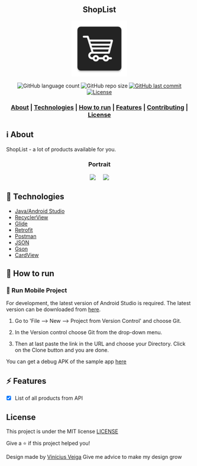 <h2 align="center">
ShopList
</h2>

<p align="center"> 
<img src="https://github.com/viniciusveigadev/ShopList/blob/main/app/src/main/res/mipmap-xxxhdpi/ic_launcher.png" width="150" heigth="150">
</p>

<p align="center"> 
  <img alt="GitHub language count" src="https://img.shields.io/github/languages/count/viniciusveigadev/ShopList?color=%233a86ff"> 
  <img alt="GitHub repo size" src="https://img.shields.io/github/repo-size/viniciusveigadev/ShopList?color=%233a86ff"> 
  <a href="https://github.com/viniciusveigadev/ShopList/commits/master"> 
    <img alt="GitHub last commit" src="https://img.shields.io/github/last-commit/viniciusveigadev/ShopList?color=%233a86ff"> 
  </a> 
  <a href="LICENSE" > 
    <img alt="License" src="https://img.shields.io/badge/license-MIT-brightgreen?color=%233a86ff"> 
  </a> 
</p>

<h3 align="center">  
  <a href="#information_source-about">About</a> |
  <a href="#rocket-technologies">Technologies</a> | 
  <a href="#construction_worker-how-to-run">How to run</a> |
  <a href="#zap-features">Features</a> |
  <a href="#link-contributing">Contributing</a> |
  <a href="#license">License</a> 
</h3>

## :information_source: About

ShopList - a lot of products available for you. 

<div align="center">
  <h3> Portrait </h3>
  <img src="https://user-images.githubusercontent.com/46942672/146630574-ba020514-5cc8-4ae9-afc1-999f1c997150.jpg" width="215"/>  
  &nbsp; &nbsp;
  <img src="https://user-images.githubusercontent.com/46942672/146630587-42302d2e-3c34-4f9e-9ece-838c1d128240.jpg" width="215"/>
 </div>
 
## :rocket: Technologies

- [Java/Android Studio](https://developer.android.com/studio/intro)
- [RecyclerView](https://developer.android.com/guide/topics/ui/layout/recyclerview?hl=pt-br)
- [Glide](https://github.com/bumptech/glide)
- [Retrofit](https://square.github.io/retrofit/)
- [Postman](https://www.postman.com/)
- [JSON](https://developer.android.com/reference/org/json/JSONObject)
- [Gson](https://github.com/google/gson)
- [CardView](https://developer.android.com/guide/topics/ui/layout/cardview)

## :construction_worker: How to run

### 📱 Run Mobile Project

For development, the latest version of Android Studio is required. The latest version can be downloaded from [here](https://developer.android.com/studio/).

1. Go to 'File –> New –> Project from Version Control' and choose Git.

2.  In the Version control choose Git from the drop-down menu. 

3. Then at last paste the link in the URL and choose your Directory. Click on the Clone button and you are done.

You can get a debug APK of the sample app [here](https://github.com/viniciusveigadev/ShopList/releases)

## :zap: Features

- [x] List of all products from API
    
## License
This project is under the MIT license [LICENSE](LICENSE)

Give a ⭐️ if this project helped you!

Design made by [Vinícius Veiga](https://twitter.com/viniciusdevbr)
Give me advice to make my design grow
